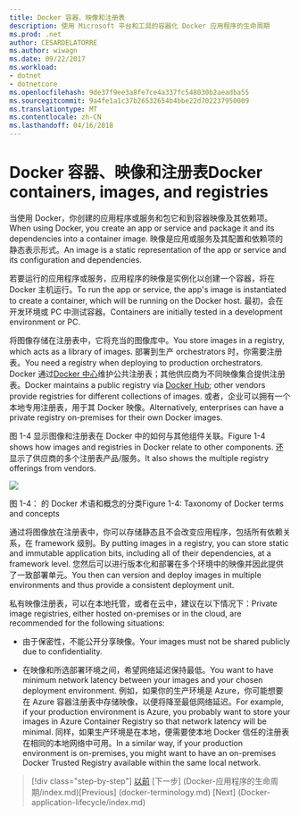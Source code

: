 ```yaml
---
title: Docker 容器、映像和注册表
description: 使用 Microsoft 平台和工具的容器化 Docker 应用程序的生命周期
ms.prod: .net
author: CESARDELATORRE
ms.author: wiwagn
ms.date: 09/22/2017
ms.workload:
- dotnet
- dotnetcore
ms.openlocfilehash: 9de37f9ee3a8fe7ce4a337fc548030b2aeadba55
ms.sourcegitcommit: 9a4fe1a1c37b26532654b4bbe22d702237950009
ms.translationtype: MT
ms.contentlocale: zh-CN
ms.lasthandoff: 04/16/2018
---
```

# <a name="docker-containers-images-and-registries"></a><span data-ttu-id="7331c-103">Docker 容器、映像和注册表</span><span class="sxs-lookup"><span data-stu-id="7331c-103">Docker containers, images, and registries</span></span>

<span data-ttu-id="7331c-104">当使用 Docker，你创建的应用程序或服务和包它和到容器映像及其依赖项。</span><span class="sxs-lookup"><span data-stu-id="7331c-104">When using Docker, you create an app or service and package it and its dependencies into a container image.</span></span> <span data-ttu-id="7331c-105">映像是应用或服务及其配置和依赖项的静态表示形式。</span><span class="sxs-lookup"><span data-stu-id="7331c-105">An image is a static representation of the app or service and its configuration and dependencies.</span></span>

<span data-ttu-id="7331c-106">若要运行的应用程序或服务，应用程序的映像是实例化以创建一个容器，将在 Docker 主机运行。</span><span class="sxs-lookup"><span data-stu-id="7331c-106">To run the app or service, the app's image is instantiated to create a container, which will be running on the Docker host.</span></span> <span data-ttu-id="7331c-107">最初，会在开发环境或 PC 中测试容器。</span><span class="sxs-lookup"><span data-stu-id="7331c-107">Containers are initially tested in a development environment or PC.</span></span>

<span data-ttu-id="7331c-108">将图像存储在注册表中，它将充当的图像库中。</span><span class="sxs-lookup"><span data-stu-id="7331c-108">You store images in a registry, which acts as a library of images.</span></span> <span data-ttu-id="7331c-109">部署到生产 orchestrators 时，你需要注册表。</span><span class="sxs-lookup"><span data-stu-id="7331c-109">You need a registry when deploying to production orchestrators.</span></span> <span data-ttu-id="7331c-110">Docker 通过[Docker 中心](https://hub.docker.com/)维护公共注册表；其他供应商为不同映像集合提供注册表。</span><span class="sxs-lookup"><span data-stu-id="7331c-110">Docker maintains a public registry via [Docker Hub](https://hub.docker.com/); other vendors provide registries for different collections of images.</span></span> <span data-ttu-id="7331c-111">或者，企业可以拥有一个本地专用注册表，用于其 Docker 映像。</span><span class="sxs-lookup"><span data-stu-id="7331c-111">Alternatively, enterprises can have a private registry on-premises for their own Docker images.</span></span>

<span data-ttu-id="7331c-112">图 1-4 显示图像和注册表在 Docker 中的如何与其他组件关联。</span><span class="sxs-lookup"><span data-stu-id="7331c-112">Figure 1-4 shows how images and registries in Docker relate to other components.</span></span> <span data-ttu-id="7331c-113">还显示了供应商的多个注册表产品/服务。</span><span class="sxs-lookup"><span data-stu-id="7331c-113">It also shows the multiple registry offerings from vendors.</span></span>

![](./media/image4.png)

<span data-ttu-id="7331c-114">图 1-4： 的 Docker 术语和概念的分类</span><span class="sxs-lookup"><span data-stu-id="7331c-114">Figure 1-4: Taxonomy of Docker terms and concepts</span></span>

<span data-ttu-id="7331c-115">通过将图像放在注册表中，你可以存储静态且不会改变应用程序，包括所有依赖关系，在 framework 级别。</span><span class="sxs-lookup"><span data-stu-id="7331c-115">By putting images in a registry, you can store static and immutable application bits, including all of their dependencies, at a framework level.</span></span> <span data-ttu-id="7331c-116">您然后可以进行版本化和部署在多个环境中的映像并因此提供了一致部署单元。</span><span class="sxs-lookup"><span data-stu-id="7331c-116">You then can version and deploy images in multiple environments and thus provide a consistent deployment unit.</span></span>

<span data-ttu-id="7331c-117">私有映像注册表，可以在本地托管，或者在云中，建议在以下情况下：</span><span class="sxs-lookup"><span data-stu-id="7331c-117">Private image registries, either hosted on-premises or in the cloud, are recommended for the following situations:</span></span>

-   <span data-ttu-id="7331c-118">由于保密性，不能公开分享映像。</span><span class="sxs-lookup"><span data-stu-id="7331c-118">Your images must not be shared publicly due to confidentiality.</span></span>

-   <span data-ttu-id="7331c-119">在映像和所选部署环境之间，希望网络延迟保持最低。</span><span class="sxs-lookup"><span data-stu-id="7331c-119">You want to have minimum network latency between your images and your chosen deployment environment.</span></span> <span data-ttu-id="7331c-120">例如，如果你的生产环境是 Azure，你可能想要在 Azure 容器注册表中存储映像，以便将降至最低网络延迟。</span><span class="sxs-lookup"><span data-stu-id="7331c-120">For example, if your production environment is Azure, you probably want to store your images in Azure Container Registry so that network latency will be minimal.</span></span> <span data-ttu-id="7331c-121">同样，如果生产环境是在本地，便需要使本地 Docker 信任的注册表在相同的本地网络中可用。</span><span class="sxs-lookup"><span data-stu-id="7331c-121">In a similar way, if your production environment is on-premises, you might want to have an on-premises Docker Trusted Registry available within the same local network.</span></span>

>[!div class="step-by-step"]
<span data-ttu-id="7331c-122">[以前](docker-terminology.md) [下一步] (Docker-应用程序的生命周期/index.md)</span><span class="sxs-lookup"><span data-stu-id="7331c-122">[Previous] (docker-terminology.md) [Next] (Docker-application-lifecycle/index.md)</span></span>
